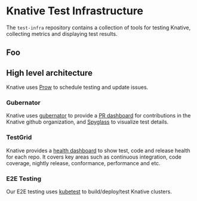 # Knative Test Infrastructure

The `test-infra` repository contains a collection of tools for testing Knative,
collecting metrics and displaying test results.

## Foo

## High level architecture

Knative uses [Prow](https://github.com/kubernetes/test-infra/tree/master/prow)
to schedule testing and update issues.

### Gubernator

Knative uses
[gubernator](https://github.com/kubernetes/test-infra/tree/master/gubernator) to
provide a [PR dashboard](https://gubernator.knative.dev/pr) for contributions in
the Knative github organization, and
[Spyglass](https://github.com/kubernetes/test-infra/tree/master/prow/spyglass)
to visualize test details.

### TestGrid

Knative provides a [health dashboard](https://testgrid.knative.dev/) to show
test, code and release health for each repo. It covers key areas such as
continuous integration, code coverage, nightly release, conformance, performance
and etc.

### E2E Testing

Our E2E testing uses
[kubetest](https://github.com/kubernetes/test-infra/blob/master/kubetest) to
build/deploy/test Knative clusters.
